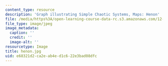 ```yaml
---
content_type: resource
description: 'Graph illustrating Simple Chaotic Systems, Maps: Henon'
file: /media/https%3A/open-learning-course-data-rc.s3.amazonaws.com/12-990-prediction-and-predictability-in-the-atmosphere-and-oceans-spring-2003/e68321d2ca2eab4ed1c622e3bad08dfc_henon.jpg
file_type: image/jpeg
image_metadata:
  caption: ''
  credit: ''
  image-alt: ''
resourcetype: Image
title: henon.jpg
uid: e68321d2-ca2e-ab4e-d1c6-22e3bad08dfc
---
```

